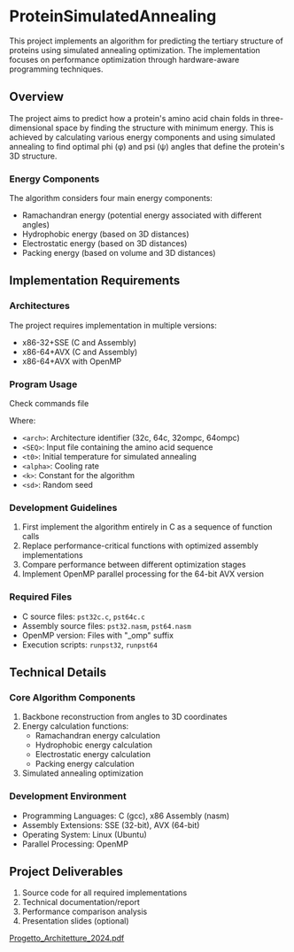 # ProteinSimulatedAnnealing

This project implements an algorithm for predicting the tertiary structure of proteins using simulated annealing optimization. The implementation focuses on performance optimization through hardware-aware programming techniques.

## Overview

The project aims to predict how a protein's amino acid chain folds in three-dimensional space by finding the structure with minimum energy. This is achieved by calculating various energy components and using simulated annealing to find optimal phi (φ) and psi (ψ) angles that define the protein's 3D structure.

### Energy Components
The algorithm considers four main energy components:
- Ramachandran energy (potential energy associated with different angles)
- Hydrophobic energy (based on 3D distances)
- Electrostatic energy (based on 3D distances)
- Packing energy (based on volume and 3D distances)

## Implementation Requirements

### Architectures
The project requires implementation in multiple versions:
- x86-32+SSE (C and Assembly)
- x86-64+AVX (C and Assembly)
- x86-64+AVX with OpenMP

### Program Usage
Check commands file

Where:
- `<arch>`: Architecture identifier (32c, 64c, 32ompc, 64ompc)
- `<SEQ>`: Input file containing the amino acid sequence
- `<t0>`: Initial temperature for simulated annealing
- `<alpha>`: Cooling rate
- `<k>`: Constant for the algorithm
- `<sd>`: Random seed

### Development Guidelines
1. First implement the algorithm entirely in C as a sequence of function calls
2. Replace performance-critical functions with optimized assembly implementations
3. Compare performance between different optimization stages
4. Implement OpenMP parallel processing for the 64-bit AVX version

### Required Files
- C source files: `pst32c.c`, `pst64c.c`
- Assembly source files: `pst32.nasm`, `pst64.nasm`
- OpenMP version: Files with "_omp" suffix
- Execution scripts: `runpst32`, `runpst64`

## Technical Details

### Core Algorithm Components
1. Backbone reconstruction from angles to 3D coordinates
2. Energy calculation functions:
   - Ramachandran energy calculation
   - Hydrophobic energy calculation
   - Electrostatic energy calculation
   - Packing energy calculation
3. Simulated annealing optimization

### Development Environment
- Programming Languages: C (gcc), x86 Assembly (nasm)
- Assembly Extensions: SSE (32-bit), AVX (64-bit)
- Operating System: Linux (Ubuntu)
- Parallel Processing: OpenMP

## Project Deliverables
1. Source code for all required implementations
2. Technical documentation/report
3. Performance comparison analysis
4. Presentation slides (optional)

[Progetto_Architetture_2024.pdf](https://github.com/user-attachments/files/18458602/Progetto_Architetture_2024.pdf)
